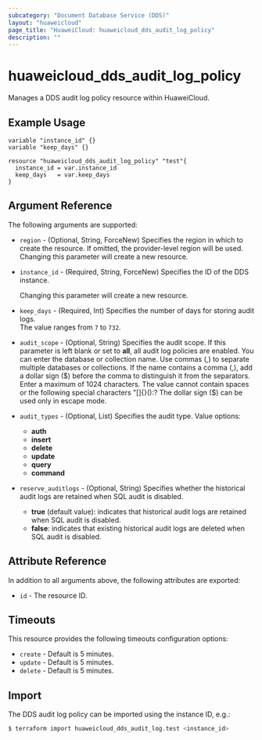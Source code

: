 ```yaml
---
subcategory: "Document Database Service (DDS)"
layout: "huaweicloud"
page_title: "HuaweiCloud: huaweicloud_dds_audit_log_policy"
description: ""
---
```


# huaweicloud_dds_audit_log_policy

Manages a DDS audit log policy resource within HuaweiCloud.

## Example Usage

```hcl
variable "instance_id" {}
variable "keep_days" {}

resource "huaweicloud_dds_audit_log_policy" "test"{
  instance_id = var.instance_id
  keep_days   = var.keep_days
}
```

## Argument Reference

The following arguments are supported:

* `region` - (Optional, String, ForceNew) Specifies the region in which to create the resource.
  If omitted, the provider-level region will be used. Changing this parameter will create a new resource.

* `instance_id` - (Required, String, ForceNew) Specifies the ID of the DDS instance.

  Changing this parameter will create a new resource.

* `keep_days` - (Required, Int) Specifies the number of days for storing audit logs.  
  The value ranges from `7` to `732`.

* `audit_scope` - (Optional, String) Specifies the audit scope.
  If this parameter is left blank or set to **all**, all audit log policies are enabled.
  You can enter the database or collection name. Use commas (,) to separate multiple databases
  or collections. If the name contains a comma (,), add a dollar sign ($) before the comma
  to distinguish it from the separators. Enter a maximum of 1024 characters. The value
  cannot contain spaces or the following special characters "[]{}():? The dollar sign ($)
  can be used only in escape mode.

* `audit_types` - (Optional, List) Specifies the audit type. Value options:
  + **auth**
  + **insert**
  + **delete**
  + **update**
  + **query**
  + **command**

* `reserve_auditlogs` - (Optional, String) Specifies whether the historical audit logs are
  retained when SQL audit is disabled.
    + **true** (default value): indicates that historical audit logs are retained
      when SQL audit is disabled.
    + **false**: indicates that existing historical audit logs are deleted when
      SQL audit is disabled.

## Attribute Reference

In addition to all arguments above, the following attributes are exported:

* `id` - The resource ID.

## Timeouts

This resource provides the following timeouts configuration options:

* `create` - Default is 5 minutes.
* `update` - Default is 5 minutes.
* `delete` - Default is 5 minutes.

## Import

The DDS audit log policy can be imported using the instance ID, e.g.:

```bash
$ terraform import huaweicloud_dds_audit_log.test <instance_id>
```
